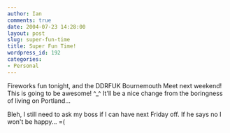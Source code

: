 ```yaml
---
author: Ian
comments: true
date: 2004-07-23 14:28:00
layout: post
slug: super-fun-time
title: Super Fun Time!
wordpress_id: 192
categories:
- Personal
---
```


Fireworks fun tonight, and the DDRFUK Bournemouth Meet next weekend!  This is going to be awesome! ^_^  It'll be a nice change from the boringness of living on Portland...  

Bleh, I still need to ask my boss if I can have next Friday off.  If he says no I won't be happy... =(
